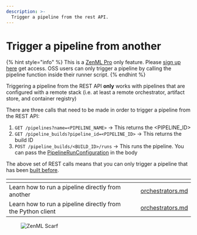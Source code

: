 ```yaml
---
description: >-
  Trigger a pipeline from the rest API.
---
```


# Trigger a pipeline from another

{% hint style="info" %}
This is a [ZenML Pro](https://zenml.io/pro) only feature. Please [sign up here](https://cloud.zenml.io) get access.
OSS users can only trigger a pipeline by calling the pipeline function inside their runner script.
{% endhint %}

Triggering a pipeline from the REST API **only** works with pipelines that are configured with a remote stack
(i.e. at least a remote orchestrator, artifact store, and container registry)

There are three calls that need to be made in order to trigger a pipeline from the REST API:

1. `GET /pipelines?name=<PIPELINE_NAME>` -> This returns the <PIPELINE_ID>
2. `GET /pipeline_builds?pipeline_id=<PIPELINE_ID>` -> This returns the build ID
3. `POST /pipeline_builds/<BUILD_ID>/runs` -> This runs the pipeline. You can pass the [PipelineRunConfiguration](https://sdkdocs.zenml.io/latest/core_code_docs/core-config/#zenml.config.pipeline_run_configuration.PipelineRunConfiguration) in the body

The above set of REST calls means that you can only trigger a pipeline that has been [built before](../customize-docker-builds/reuse-docker-builds.md).

<table data-view="cards"><thead><tr><th></th><th></th><th></th><th data-hidden data-card-target data-type="content-ref"></th></tr></thead><tbody><tr><td>Learn how to run a pipeline directly from another</td><td></td><td></td><td><a href="trigger-a-pipeline-from-another.md">orchestrators.md</a></td></tr><tr><td>Learn how to run a pipeline directly from the Python client</td><td></td><td></td><td><a href="trigger-a-pipeline-from-client.md">orchestrators.md</a></td></tr></tbody></table>

<!-- For scarf -->
<figure><img alt="ZenML Scarf" referrerpolicy="no-referrer-when-downgrade" src="https://static.scarf.sh/a.png?x-pxid=f0b4f458-0a54-4fcd-aa95-d5ee424815bc" /></figure>